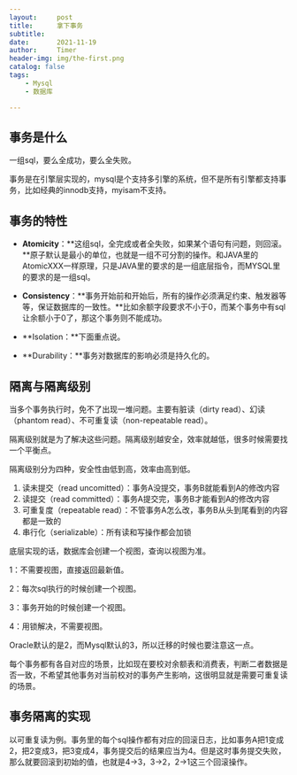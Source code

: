 ```yaml
---
layout:     post
title:      拿下事务
subtitle:   
date:       2021-11-19
author:     Timer
header-img: img/the-first.png
catalog: false
tags:
    - Mysql
    - 数据库

---
```


## 事务是什么

一组sql，要么全成功，要么全失败。

事务是在引擎层实现的，mysql是个支持多引擎的系统，但不是所有引擎都支持事务，比如经典的innodb支持，myisam不支持。  



## 事务的特性

- **Atomicity**：**这组sql，全完成或者全失败，如果某个语句有问题，则回滚。**原子默认是最小的单位，也就是一组不可分割的操作。和JAVA里的AtomicXXX一样原理，只是JAVA里的要求的是一组底层指令，而MYSQL里的要求的是一组sql。

- **Consistency**：**事务开始前和开始后，所有的操作必须满足约束、触发器等等，保证数据库的一致性。**比如余额字段要求不小于0，而某个事务中有sql让余额小于0了，那这个事务则不能成功。

- **Isolation：**下面重点说。

- **Durability：**事务对数据库的影响必须是持久化的。  



## 隔离与隔离级别

当多个事务执行时，免不了出现一堆问题。主要有脏读（dirty read）、幻读（phantom read）、不可重复读（non-repeatable read）。

隔离级别就是为了解决这些问题。隔离级别越安全，效率就越低，很多时候需要找一个平衡点。

隔离级别分为四种，安全性由低到高，效率由高到低。

1. 读未提交（read uncomitted）：事务A没提交，事务B就能看到A的修改内容
2. 读提交（read committed）：事务A提交完，事务B才能看到A的修改内容
3. 可重复度（repeatable read）：不管事务A怎么改，事务B从头到尾看到的内容都是一致的
4. 串行化（serializable）：所有读和写操作都会加锁

底层实现的话，数据库会创建一个视图，查询以视图为准。

1：不需要视图，直接返回最新值。

2：每次sql执行的时候创建一个视图。

3：事务开始的时候创建一个视图。

4：用锁解决，不需要视图。

Oracle默认的是2，而Mysql默认的3，所以迁移的时候也要注意这一点。

每个事务都有各自对应的场景，比如现在要校对余额表和消费表，判断二者数据是否一致，不希望其他事务对当前校对的事务产生影响，这很明显就是需要可重复读的场景。  



## 事务隔离的实现

以可重复读为例。事务里的每个sql操作都有对应的回滚日志，比如事务A把1变成2，把2变成3，把3变成4，事务提交后的结果应当为4。但是这时事务提交失败，那么就要回滚到初始的值，也就是4->3，3->2，2->1这三个回滚操作。















































